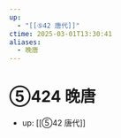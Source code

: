 ```yaml
---
up:
  - "[[⑤42 唐代]]"
ctime: 2025-03-01T13:30:41
aliases:
  - 晚唐
---
```


# ⑤424 晚唐

- up: [[⑤42 唐代]]

